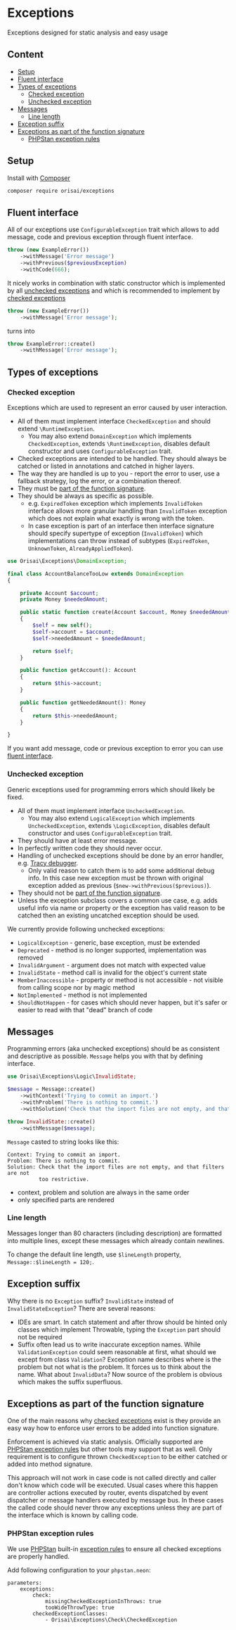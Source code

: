 # Exceptions

Exceptions designed for static analysis and easy usage

## Content

- [Setup](#setup)
- [Fluent interface](#fluent-interface)
- [Types of exceptions](#types-of-exceptions)
	- [Checked exception](#checked-exception)
	- [Unchecked exception](#unchecked-exception)
- [Messages](#messages)
	- [Line length](#line-length)
- [Exception suffix](#exception-suffix)
- [Exceptions as part of the function signature](#exceptions-as-part-of-the-function-signature)
	- [PHPStan exception rules](#phpstan-exception-rules)

## Setup

Install with [Composer](https://getcomposer.org)

```sh
composer require orisai/exceptions
```

## Fluent interface

All of our exceptions use `ConfigurableException` trait which allows to add message, code and previous exception through fluent interface.

```php
throw (new ExampleError())
    ->withMessage('Error message')
    ->withPrevious($previousException)
    ->withCode(666);
```

It nicely works in combination with static constructor which is implemented by all [unchecked exceptions](#unchecked-exception)
and which is recommended to implement by [checked exceptions](#checked-exception)

```php
throw (new ExampleError())
    ->withMessage('Error message');
```

turns into

```php
throw ExampleError::create()
    ->withMessage('Error message');
```

## Types of exceptions

### Checked exception

Exceptions which are used to represent an error caused by user interaction.
- All of them must implement interface `CheckedException` and should extend `\RuntimeException`.
    - You may also extend `DomainException` which implements `CheckedException`, extends `\RuntimeException`, disables default constructor and uses `ConfigurableException` trait.
- Checked exceptions are intended to be handled. They should always be catched or listed in annotations and catched in higher layers.
- The way they are handled is up to you - report the error to user, use a fallback strategy, log the error, or a combination thereof.
- They must be [part of the function signature](#exceptions-as-part-of-the-function-signature).
- They should be always as specific as possible.
    - e.g. `ExpiredToken` exception which implements `InvalidToken` interface allows more granular handling than `InvalidToken` exception which does not explain what exactly is wrong with the token.
    - In case exception is part of an interface then interface signature should specify supertype of exception (`InvalidToken`) which implementations can throw instead of subtypes (`ExpiredToken`, `UnknownToken`, `AlreadyAppliedToken`).

```php
use Orisai\Exceptions\DomainException;

final class AccountBalanceTooLow extends DomainException
{

    private Account $account;
    private Money $neededAmount;

    public static function create(Account $account, Money $neededAmount): self
    {
        $self = new self();
        $self->account = $account;
        $self->neededAmount = $neededAmount;

        return $self;
    }

    public function getAccount(): Account
    {
        return $this->account;
    }

    public function getNeededAmount(): Money
    {
        return $this->neededAmount;
    }

}
```

If you want add message, code or previous exception to error you can use [fluent interface](#fluent-interface).

### Unchecked exception

Generic exceptions used for programming errors which should likely be fixed.
- All of them must implement interface `UncheckedException`.
    - You may also extend `LogicalException` which implements `UncheckedException`, extends `\LogicException`, disables default constructor and uses `ConfigurableException` trait.
- They should have at least error message.
- In perfectly written code they should never occur.
- Handling of unchecked exceptions should be done by an error handler, e.g. [Tracy debugger](https://tracy.nette.org).
    - Only valid reason to catch them is to add some additional debug info. In this case new exception must be thrown with original exception added as previous (`$new->withPrevious($previous)`).
- They should not be [part of the function signature](#exceptions-as-part-of-the-function-signature).
- Unless the exception subclass covers a common use case, e.g. adds useful info via name or property or the exception has valid reason to be catched then an existing uncatched exception should be used.

We currently provide following unchecked exceptions:

- `LogicalException` - generic, base exception, must be extended
- `Deprecated` - method is no longer supported, implementation was removed
- `InvalidArgument` - argument does not match with expected value
- `InvalidState` - method call is invalid for the object's current state
- `MemberInaccessible` - property or method is not accessible - not visible from calling scope nor by magic method
- `NotImplemented` - method is not implemented
- `ShouldNotHappen` - for cases which should never happen, but it's safer or easier to read with that "dead" branch of code

## Messages

Programming errors (aka unchecked exceptions) should be as consistent and descriptive as possible. `Message` helps you with that by defining interface.

```php
use Orisai\Exceptions\Logic\InvalidState;

$message = Message::create()
    ->withContext('Trying to commit an import.')
    ->withProblem('There is nothing to commit.')
    ->withSolution('Check that the import files are not empty, and that filters are not too restrictive.');

throw InvalidState::create()
    ->withMessage($message);
```

`Message` casted to string looks like this:

```
Context: Trying to commit an import.
Problem: There is nothing to commit.
Solution: Check that the import files are not empty, and that filters are not
          too restrictive.
```

- context, problem and solution are always in the same order
- only specified parts are rendered

### Line length

Messages longer than 80 characters (including description) are formatted into multiple lines, except these messages
which already contain newlines.

To change the default line length, use `$lineLength` property, `Message::$lineLength = 120;`.

## Exception suffix

Why there is no `Exception` suffix? `InvalidState` instead of `InvalidStateException`? There are several reasons:

- IDEs are smart. In catch statement and after throw should be hinted only classes which implement Throwable,
typing the `Exception` part should not be required
- Suffix often lead us to write inaccurate exception names. While `ValidationException` could seem reasonable at first,
what should we except from class `Validation`? Exception name describes where is the problem but not what is the problem.
It forces us to think about the name. What about `InvalidData`? Now source of the problem is obvious which makes the suffix superfluous.

## Exceptions as part of the function signature

One of the main reasons why [checked exceptions](#checked-exception) exist is they provide an easy way how to enforce user errors to be added into function signature.

Enforcement is achieved via static analysis. Officially supported are [PHPStan exception rules](#phpstan-exception-rules) but other tools may support that as well.
Only requirement is to configure thrown `CheckedException` to be either catched or added into method signature.

This approach will not work in case code is not called directly and caller don't know which code will be executed.
Usual cases where this happen are controller actions executed by router, events dispatched by event dispatcher or message handlers executed by message bus.
In these cases the called code should never throw any exceptions unless they are part of the interface which is known by calling code.

### PHPStan exception rules

We use [PHPStan](https://phpstan.org) built-in [exception rules](https://phpstan.org/blog/bring-your-exceptions-under-control) to ensure all checked exceptions are properly handled.

Add following configuration to your `phpstan.neon`:

```neon
parameters:
	exceptions:
		check:
			missingCheckedExceptionInThrows: true
			tooWideThrowType: true
		checkedExceptionClasses:
			- Orisai\Exceptions\Check\CheckedException
```

